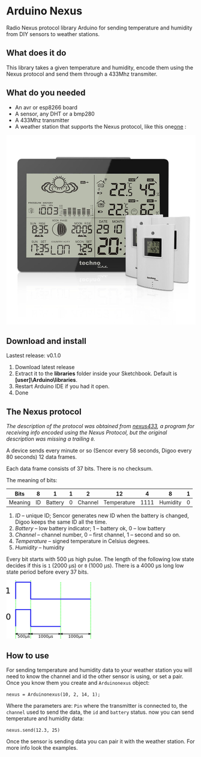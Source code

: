 # Arduino Nexus

Radio Nexus protocol library Arduino for sending temperature and humidity from DIY sensors to weather stations.

## What does it do

This library takes a given temperature and humidity, encode them using the Nexus protocol and send them through a 433Mhz transmiter.


## What do you needed

- An avr or esp8266 board
- A sensor, any DHT or a bmp280
- A 433Mhz transmitter
- A weather station that supports the Nexus protocol, like this one[one](https://www.amazon.es/GARNI-WS-6760-estaci%C3%B3n-metereol%C3%B3gica/dp/B00PLNQ8KW) :

![weather station](img/ws.jpg  "Weather Station")


## Download and install

Lastest release: v0.1.0

1. Download latest release
2. Extract it to the **libraries** folder inside your Sketchbook. Default is **[user]\Arduino\libraries**.
3. Restart Arduino IDE if you had it open.
4. Done


## The Nexus protocol

*The description of the protocol was obtained from [nexus433](https://github.com/aquaticus/nexus433), a program for receiving info encoded using the Nexus Protocol, but the original description was missing a trailing `0`.*

A device sends every minute or so (Sencor every 58 seconds, Digoo every 80 seconds) 12 data frames.

Each data frame consists of 37 bits. There is no checksum.

The meaning of bits:

| Bits    | 8  | 1       | 1 | 2       | 12          | 4    | 8        | 1 |
|---------|----|---------|---|---------|-------------|------|----------|---|
| Meaning | ID | Battery | 0 | Channel | Temperature | 1111 | Humidity | 0 |

1. *ID* &ndash; unique ID; Sencor generates new ID when the battery is changed, Digoo keeps the same ID all the time.
2. *Battery* &ndash; low battery indicator; 1 &ndash; battery ok, 0 &ndash; low battery
3. *Channel* &ndash; channel number, 0 &ndash; first channel, 1 &ndash; second and so on.
4. *Temperature* &ndash; signed temperature in Celsius degrees.
5. *Humidity* &ndash; humidity

Every bit starts with 500 µs high pulse. The length of the following low
state decides if this is `1` (2000 µs) or `0` (1000 µs).
There is a 4000 µs long low state period before every 37 bits.

![Nexus protocol timing](img/nexus_protocol.png)


## How to use

For sending temperature and humidity data to your weather station you will need to know the channel and id the other sensor is using, or set a pair. Once you know them you create and `Arduinonexus` object:

	nexus = Arduinonexus(10, 2, 14, 1);
	
Where the parameters are: `Pin` where the transmitter is connected to, the `channel` used to send the data, the `id` and `battery` status. now you can send temperature and humidity data:

	nexus.send(12.3, 25)
	
Once the sensor is sending data you can pair it with the weather station. For more info look the examples.